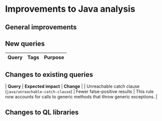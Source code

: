 # Improvements to Java analysis

## General improvements

## New queries

| **Query**                                     | **Tags**                                             | **Purpose**                                                                                                                                                                 |
|-----------------------------------------------|------------------------------------------------------|-----------------------------------------------------------------------------------------------------------------------------------------------------------------------------|

## Changes to existing queries

| **Query**                      | **Expected impact**        | **Change**                                   |
| Unreachable catch clause (`java/unreachable-catch-clause`) | Fewer false-positive results | This rule now accounts for calls to generic methods that throw generic exceptions. |

## Changes to QL libraries

